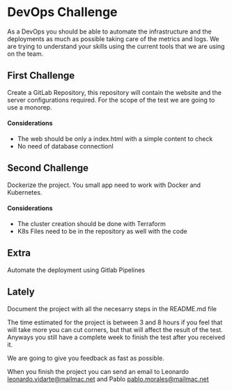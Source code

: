 # DevOps Challenge

As a DevOps you should be able to automate the infrastructure and the deployments as much as possible taking care of the metrics and logs. We are trying to understand your skills using the current tools that we are using on the team. 


## First Challenge

Create a GitLab Repository, this repository will contain the website and the server configurations required. For the scope of the test we are going to use a monorep.


#### Considerations
- The web should be only a index.html with a simple content to check
- No need of database connectionl

## Second Challenge

Dockerize the project. You small app need to work with Docker and Kubernetes. 

#### Considerations
- The cluster creation should be done with Terraform
- K8s Files need to be in the repository as well with the code 

## Extra

Automate the deployment using Gitlab Pipelines 


## Lately

Document the project with all the necesarry steps in the README.md file


The time estimated for the project is between 3 and 8 hours if you feel that will take more you can cut corners, but that will affect the result of the test. Anyways you still have a complete week to finish the test after you received it.

We are going to give you feedback as fast as possible.


When you finish the project you can send an email to Leonardo leonardo.vidarte@mailmac.net and Pablo pablo.morales@mailmac.net

